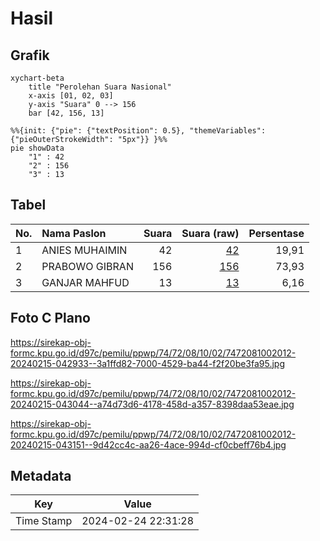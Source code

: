 # Hasil

## Grafik

```mermaid
xychart-beta
    title "Perolehan Suara Nasional"
    x-axis [01, 02, 03]
    y-axis "Suara" 0 --> 156
    bar [42, 156, 13]
```

```mermaid
%%{init: {"pie": {"textPosition": 0.5}, "themeVariables": {"pieOuterStrokeWidth": "5px"}} }%%
pie showData
    "1" : 42
    "2" : 156
    "3" : 13
```

## Tabel

| No. | Nama Paslon    | Suara | Suara (raw) | Persentase |
|:--- |:-------------- | -----:| -----------:| ----------:|
| 1   | ANIES MUHAIMIN | 42    | [42][p-1]   | 19,91      |
| 2   | PRABOWO GIBRAN | 156   | [156][p-2]  | 73,93      |
| 3   | GANJAR MAHFUD  | 13    | [13][p-3]   | 6,16       |


[p-1]: https://github.com/gigit-pemilu/pemilu-2024/blob/main/pilpres/hitung-suara/sub/74-sulawesi-tenggara/sub/72-kota-bau-bau/sub/08-batupoaro/sub/1002-tarafu/sub/012-tps/sub/paslon-1.txt
[p-2]: https://github.com/gigit-pemilu/pemilu-2024/blob/main/pilpres/hitung-suara/sub/74-sulawesi-tenggara/sub/72-kota-bau-bau/sub/08-batupoaro/sub/1002-tarafu/sub/012-tps/sub/paslon-2.txt
[p-3]: https://github.com/gigit-pemilu/pemilu-2024/blob/main/pilpres/hitung-suara/sub/74-sulawesi-tenggara/sub/72-kota-bau-bau/sub/08-batupoaro/sub/1002-tarafu/sub/012-tps/sub/paslon-3.txt

## Foto C Plano

https://sirekap-obj-formc.kpu.go.id/d97c/pemilu/ppwp/74/72/08/10/02/7472081002012-20240215-042933--3a1ffd82-7000-4529-ba44-f2f20be3fa95.jpg

https://sirekap-obj-formc.kpu.go.id/d97c/pemilu/ppwp/74/72/08/10/02/7472081002012-20240215-043044--a74d73d6-4178-458d-a357-8398daa53eae.jpg

https://sirekap-obj-formc.kpu.go.id/d97c/pemilu/ppwp/74/72/08/10/02/7472081002012-20240215-043151--9d42cc4c-aa26-4ace-994d-cf0cbeff76b4.jpg


## Metadata

| Key        | Value               |
| ---------- | ------------------- |
| Time Stamp | 2024-02-24 22:31:28 |



